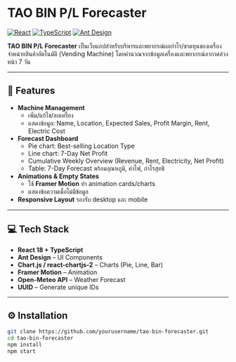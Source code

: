 # TAO BIN P/L Forecaster

[![React](https://img.shields.io/badge/React-18-blue?logo=react)](https://reactjs.org/)
[![TypeScript](https://img.shields.io/badge/TypeScript-4.9-blue?logo=typescript)](https://www.typescriptlang.org/)
[![Ant Design](https://img.shields.io/badge/Ant%20Design-5.10-blue?logo=antdesign)](https://ant.design/)

**TAO BIN P/L Forecaster** เป็นเว็บแอปสำหรับบริหารและพยากรณ์ผลกำไร/ขาดทุนของเครื่องจำหน่ายสินค้าอัตโนมัติ (Vending Machine) โดยคำนวณจากข้อมูลเครื่องและพยากรณ์อากาศล่วงหน้า 7 วัน

---

## 🚀 Features

- **Machine Management**
  - เพิ่ม/แก้ไข/ลบเครื่อง
  - แสดงข้อมูล: Name, Location, Expected Sales, Profit Margin, Rent, Electric Cost
- **Forecast Dashboard**
  - Pie chart: Best-selling Location Type
  - Line chart: 7-Day Net Profit
  - Cumulative Weekly Overview (Revenue, Rent, Electricity, Net Profit)
  - Table: 7-Day Forecast พร้อมอุณหภูมิ, ค่าไฟ, กำไรสุทธิ
- **Animations & Empty States**
  - ใช้ **Framer Motion** ทำ animation cards/charts
  - แสดงข้อความเมื่อไม่มีข้อมูล
- **Responsive Layout** รองรับ desktop และ mobile

---

## 💻 Tech Stack

- **React 18 + TypeScript**
- **Ant Design** – UI Components
- **Chart.js / react-chartjs-2** – Charts (Pie, Line, Bar)
- **Framer Motion** – Animation
- **Open-Meteo API** – Weather Forecast
- **UUID** – Generate unique IDs

---

## ⚙️ Installation

```bash
git clone https://github.com/yourusername/tao-bin-forecaster.git
cd tao-bin-forecaster
npm install
npm start
```
